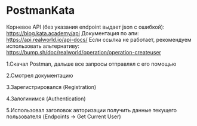 # PostmanKata

Корневое API (без указания endpoint выдает json с ошибкой): https://blog.kata.academy/api 
Документация по апи: https://api.realworld.io/api-docs/
Если ссылка не работает, рекомендуем использовать альтернативу: https://bump.sh/doc/realworld/operation/operation-createuser


1.Скачал Postman, дальше все запросы отправлял с его помощью

2.Смотрел документацию

3.Зарегистрировался (Registration)

4.Залогинимся (Authentication)

5.Использовал заголовок авторизации получить данные текущего пользователя (Endpoints -> Get Current User)
